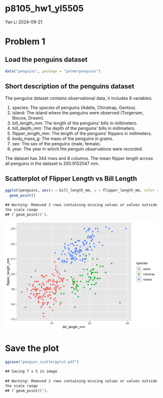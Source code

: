 p8105_hw1_yl5505
================
Yan Li
2024-09-21

# Problem 1

## Load the penguins dataset

``` r
data("penguins", package = "palmerpenguins")
```

## Short description of the penguins dataset

The penguins dataset contains observational data, it includes 8
variables:

1.  species: The species of penguins (Adelie, Chinstrap, Gentoo).
2.  island: The island where the penguins were observed (Torgersen,
    Biscoe, Dream).
3.  bill_length_mm: The length of the penguins’ bills in millimeters.
4.  bill_depth_mm: The depth of the penguins’ bills in millimeters.
5.  flipper_length_mm: The length of the penguins’ flippers in
    millimeters.
6.  body_mass_g: The mass of the penguins in grams.
7.  sex: The sex of the penguins (male, female).
8.  year: The year in which the penguin observations were recorded.

The dataset has 344 rows and 8 columns. The mean flipper length across
all penguins in the dataset is 200.9152047 mm.

## Scatterplot of Flipper Length vs Bill Length

``` r
ggplot(penguins, aes(x = bill_length_mm, y = flipper_length_mm, color = species)) +
  geom_point()
```

    ## Warning: Removed 2 rows containing missing values or values outside the scale range
    ## (`geom_point()`).

![](p8105_hw1_yl5505_files/figure-gfm/scatterplot-1.png)<!-- -->

# Save the plot

``` r
ggsave("penguin_scatterpplot.pdf")
```

    ## Saving 7 x 5 in image

    ## Warning: Removed 2 rows containing missing values or values outside the scale range
    ## (`geom_point()`).
